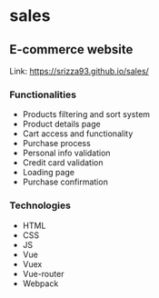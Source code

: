 # sales
<h2>E-commerce website</h2>

Link: https://srizza93.github.io/sales/


<h3>Functionalities</h3>
<ul>
 <li>Products filtering and sort system</li>
 <li>Product details page</li>
 <li>Cart access and functionality</li>
 <li>Purchase process</li>
 <li>Personal info validation</li>
 <li>Credit card validation</li>
 <li>Loading page</li>
 <li>Purchase confirmation</li>
</ul>

<h3>Technologies</h3>
<ul>
 <li>HTML</li>
 <li>CSS</li>
 <li>JS</li>
 <li>Vue</li>
 <li>Vuex</li>
 <li>Vue-router</li>
 <li>Webpack</li>
</ul>

